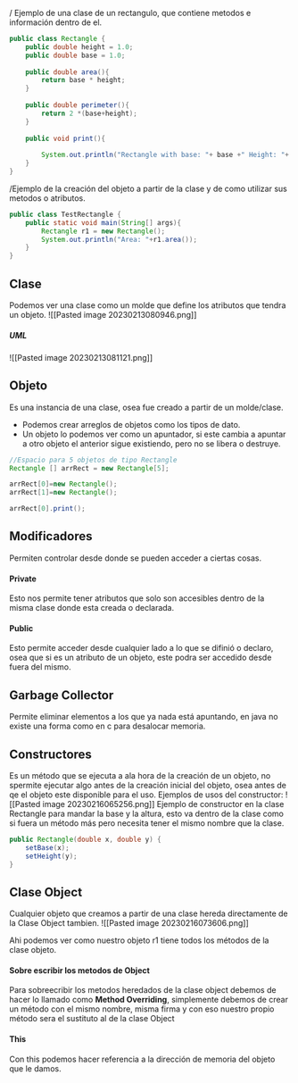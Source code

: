 
/ Ejemplo de una clase de un rectangulo, que contiene metodos e información dentro de el.
```java
public class Rectangle {  
    public double height = 1.0;  
    public double base = 1.0;  
  
    public double area(){  
        return base * height;  
    }  
  
    public double perimeter(){  
        return 2 *(base+height);  
    }  
  
    public void print(){  
  
        System.out.println("Rectangle with base: "+ base +" Height: "+ height);  
    }  
}
```

/Ejemplo de la creación del objeto a partir de la clase y de como utilizar sus metodos o atributos.
```java
public class TestRectangle {  
    public static void main(String[] args){  
        Rectangle r1 = new Rectangle();  
        System.out.println("Area: "+r1.area());  
    }  
}
```


## Clase
Podemos ver una clase como un molde que define los atributos que tendra un objeto.
![[Pasted image 20230213080946.png]]
##### UML
![[Pasted image 20230213081121.png]]

## Objeto
Es una instancia de una clase, osea fue creado a partir de un molde/clase.
- Podemos crear arreglos de objetos como los tipos de dato.
- Un objeto lo podemos ver como un apuntador, si este cambia a apuntar a otro objeto el anterior sigue existiendo, pero no se libera o destruye.

```java
//Espacio para 5 objetos de tipo Rectangle
Rectangle [] arrRect = new Rectangle[5];

arrRect[0]=new Rectangle();
arrRect[1]=new Rectangle();

arrRect[0].print();
```

## Modificadores
Permiten controlar desde donde se pueden acceder a ciertas cosas.

#### Private
Esto nos permite tener atributos que solo son accesibles dentro de la misma clase donde esta creada o declarada.
#### Public
Esto permite acceder desde cualquier lado a lo que se difinió o declaro, osea que si es un atributo de un objeto, este podra ser accedido desde fuera del mismo.


## Garbage Collector
Permite eliminar elementos a los que ya nada está apuntando, en java no existe una forma como en c para desalocar memoria.

## Constructores
Es un método que se ejecuta a ala hora de la creación de un objeto, no spermite ejecutar algo antes de la creación inicial del objeto, osea antes de qe el objeto este disponible para el uso.
Ejemplos de usos del constructor:
![[Pasted image 20230216065256.png]]
Ejemplo de constructor en la clase Rectangle para mandar la base y la altura, esto va dentro de la clase como si fuera un método más pero necesita tener el mismo nombre que la clase.
```java
public Rectangle(double x, double y) {  
    setBase(x);  
    setHeight(y);  
}
```

## Clase Object
Cualquier objeto que creamos a partir de una clase hereda directamente de la Clase Object tambien.
![[Pasted image 20230216073606.png]]

Ahi podemos ver como nuestro objeto r1 tiene todos los métodos de la clase objeto.

#### Sobre escribir los metodos de Object
Para sobreecribir los metodos heredados de la clase object debemos de hacer lo llamado como **Method Overriding**, simplemente debemos de crear un método con el mismo nombre, misma firma y con eso nuestro propio método sera el sustituto al de la clase Object

#### This
Con this podemos hacer referencia a la dirección de memoria del objeto que le damos.